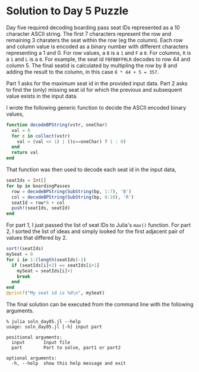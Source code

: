 # Solution to Day 5 Puzzle

Day five required decoding boarding pass seat IDs represented as a 10
character ASCII string. The first 7 characters represent the row and
remaining 3 charaters the seat within the row (eg the column). Each
row and column value is encoded as a binary number with different
characters representing a 1 and 0.  For row values, a `B` is a `1` and
`F` a `0`. For columns, `R` is a `1` and `L` is a `0`. For example,
the seat id `FBFBBFFRLR` decodes to row 44 and column 5. The final
seatid is calculated by multipling the row by 8 and adding the result
to the column, in this case `8 * 44 + 5 = 357`.

Part 1 asks for the maximum seat id in the provided input data. Part 2
asks to find the (only) missing seat id for which the previous and
subsequent value exists in the input data.

I wrote the following generic function to decide the ASCII encoded
binary values,

```julia
function decodeBPString(vstr, oneChar)
  val = 0
  for c in collect(vstr)
    val = (val << 1) | ((c==oneChar) ? 1 : 0)
  end
  return val
end
```

That function was then used to decode each seat id in the input
data,

```julia
seatIds = Int[]
for bp in boardingPasses
  row = decodeBPString(SubString(bp, 1:7), 'B')
  col = decodeBPString(SubString(bp, 8:10), 'R')
  seatId = row*8 + col    
  push!(seatIds, seatId) 
end
```

For part 1, I just passed the list of seat IDs to Julia's `max()` function. For part
2, I sorted the list of ideas and simply looked for the first adjacent pair of values
that differed by 2. 

```julia
sort!(seatIds)
mySeat = 0
for i in 1:(length(seatIds)-1)
  if (seatIds[i]+2) == seatIds[i+1]
    mySeat = seatIds[i]+1
    break
  end
end
@printf("My seat id is %d\n", mySeat)
```

The final solution can be executed from the command line with the following arguments.

```
% julia soln_day05.jl --help         
usage: soln_day05.jl [-h] input part

positional arguments:
  input       Input file
  part        Part to solve, part1 or part2

optional arguments:
  -h, --help  show this help message and exit
```
